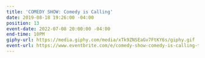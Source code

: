 ```yaml
---
title: 'COMEDY SHOW: Comedy is Calling'
date: 2019-08-18 19:26:00 -04:00
position: 13
event-date: 2022-07-08 20:00:00 -04:00
end-time: 10PM
giphy-url: https://media.giphy.com/media/xTk9ZNSEaGv7FtKY6s/giphy.gif
event-url: https://www.eventbrite.com/e/comedy-show-comedy-is-calling-tickets-373084494767
---
```


